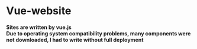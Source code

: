 # Vue-website

<b>Sites are written by vue.js</b><br>
<b>Due to operating system compatibility problems, many components were not downloaded, I had to write without full deployment</b>
